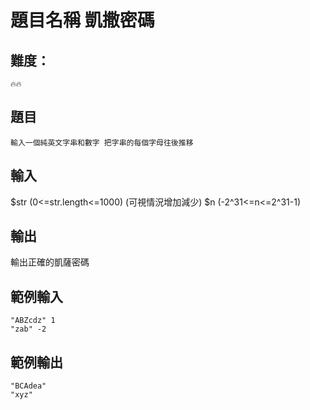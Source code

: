 # 題目名稱 凱撒密碼

## 難度：
```
🔥🔥
```
## 題目
`輸入一個純英文字串和數字 把字串的每個字母往後推移`

## 輸入
$str (0<=str.length<=1000) (可視情況增加減少)
$n (-2^31<=n<=2^31-1)

## 輸出
輸出正確的凱薩密碼

## 範例輸入
```
"ABZcdz" 1
"zab" -2
```

## 範例輸出
```
"BCAdea"
"xyz"
```
